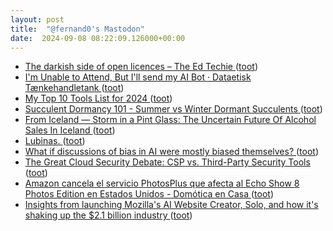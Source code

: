```yaml
---
layout: post
title:  "@fernand0's Mastodon"
date:  2024-09-08 08:22:09.126000+00:00
---
```

*  [The darkish side of open licences – The Ed Techie ](https://blog.edtechie.net/open-access/the-darkish-side-of-open-licences) ([toot](https://mastodon.social/@fernand0/113100962471885251))
*  [I'm Unable to Attend, But I'll send my AI Bot · Dataetisk Tænkehandletank ](https://dataethics.eu/im-unable-to-attend-but-ill-send-my-ai-assistent) ([toot](https://mastodon.social/@fernand0/113100842999593552))
*  [My Top 10 Tools List for 2024 ](https://halfanhour.blogspot.com/2024/08/my-top-10-tools-list-for-2024.htm) ([toot](https://mastodon.social/@fernand0/113099986955274568))
*  [Succulent Dormancy 101 - Summer vs Winter Dormant Succulents ](https://succulentsbox.com/blogs/blog/succulent-dormancy-10) ([toot](https://mastodon.social/@fernand0/113099309632744782))
*  [From Iceland — Storm in a Pint Glass: The Uncertain Future Of Alcohol Sales In Iceland ](https://grapevine.is/food-main/2024/08/12/storm-in-a-pint-glass-the-uncertain-future-of-alcohol-sales-in-iceland) ([toot](https://mastodon.social/@fernand0/113097444126403196))
*  [Lubinas. ](https://avecesunafoto.wordpress.com/2024/09/07/lubinas) ([toot](https://mastodon.social/@fernand0/113097396069158223))
*  [What if discussions of bias in AI were mostly biased themselves? ](https://donaldclarkplanb.blogspot.com/2024/07/why-bias-in-ai-is-too-often-bee-in.htm) ([toot](https://mastodon.social/@fernand0/113097216977846480))
*  [The Great Cloud Security Debate: CSP vs. Third-Party Security Tools ](https://medium.com/anton-on-security/the-great-cloud-security-debate-csp-vs-third-party-security-tools-6563e3dc6ac) ([toot](https://mastodon.social/@fernand0/113096973275148070))
*  [Amazon cancela el servicio PhotosPlus que afecta al Echo Show 8 Photos Edition en Estados Unidos - Domótica en Casa ](https://domoticaencasa.es/amazon-cancela-el-servicio-photosplus-que-afecta-al-echo-show-8-photos-edition-en-estados-unidos) ([toot](https://mastodon.social/@fernand0/113096737716482555))
*  [Insights from launching Mozilla's AI Website Creator, Solo, and how it's shaking up the $2.1 billion industry ](https://future.mozilla.org/news/insights-from-launching-mozillas-ai-website-creator-solo-and-how-its-shaking-up-the-21-billion-industry) ([toot](https://mastodon.social/@fernand0/113096115423374757))
